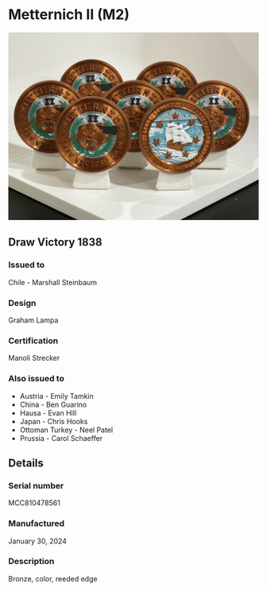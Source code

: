 
# Metternich II (M2)

![Metternich II (M2) Coins](m2-coins.jpg)

## Draw Victory 1838

### Issued to

Chile - Marshall Steinbaum

### Design

Graham Lampa

### Certification

Manoli Strecker

### Also issued to

* Austria - Emily Tamkin
* China - Ben Guarino
* Hausa - Evan Hill
* Japan - Chris Hooks
* Ottoman Turkey - Neel Patel
* Prussia - Carol Schaeffer

## Details

### Serial number

MCC810478561

### Manufactured
January 30, 2024

### Description

Bronze, color, reeded edge
